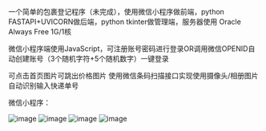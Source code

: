 一个简单的包裹登记程序（未完成），使用微信小程序做前端，python FASTAPI+UVICORN做后端，python tkinter做管理端，服务器使用 Oracle Always Free 1G/1核

 微信小程序端使用JavaScript，可注册账号密码进行登录OR调用微信OPENID自动创建账号（3个随机字符+5个随机数字）一键登录
 
 可点击首页图片可跳出价格图片
 使用微信条码扫描接口实现使用摄像头/相册图片自动识别输入快递单号

微信小程序：

![image](https://github.com/chenjijun/WeChatapp-python/assets/5528543/087ea6b9-0270-43f9-87a4-82cae31a3485)
![image](https://github.com/chenjijun/WeChatapp-python/assets/5528543/4b4e8d2f-b5ac-4c1e-8d5b-d94f07ba5d38)
![image](https://github.com/chenjijun/WeChatapp-python/assets/5528543/9a6cde48-df87-4f4c-aa0f-3f62ab0bcdb1)
![image](https://github.com/chenjijun/WeChatapp-python/assets/5528543/b2e91724-a5a7-47ec-8081-2a459358b2a5)


